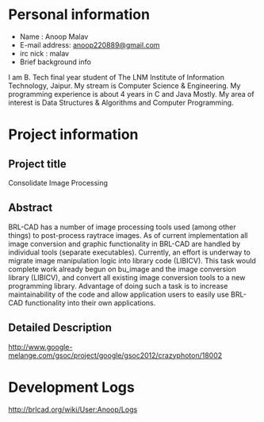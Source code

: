 # Personal information

-   Name : Anoop Malav
-   E-mail address: anoop220889@gmail.com
-   irc nick : malav
-   Brief background info


I am B. Tech final year student of The LNM Institute of Information
Technology, Jaipur. My stream is Computer Science & Engineering. My
programming experience is about 4 years in C and Java Mostly. My area of
interest is Data Structures & Algorithms and Computer Programming.

# Project information

## Project title

Consolidate Image Processing

## Abstract

BRL-CAD has a number of image processing tools used (among other things)
to post-process raytrace images. As of current implementation all image
conversion and graphic functionality in BRL-CAD are handled by
individual tools (separate executables). Currently, an effort is
underway to migrate image manipulation logic into library code (LIBICV).
This task would complete work already begun on bu_image and the image
conversion library (LIBICV), and convert all existing image conversion
tools to a new programming library. Advantage of doing such a task is to
increase maintainability of the code and allow application users to
easily use BRL-CAD functionality into their own applications.

## Detailed Description

<http://www.google-melange.com/gsoc/project/google/gsoc2012/crazyphoton/18002>

# Development Logs


<http://brlcad.org/wiki/User:Anoop/Logs>